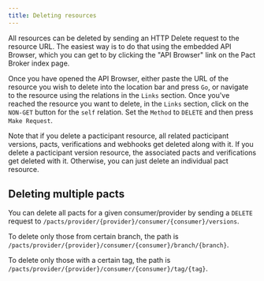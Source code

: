 ```yaml
---
title: Deleting resources
---
```


All resources can be deleted by sending an HTTP Delete request to the resource URL. The easiest way is to do that using the embedded API Browser, which you can get to by clicking the "API Browser" link on the Pact Broker index page.

Once you have opened the API Browser, either paste the URL of the resource you wish to delete into the location bar and press `Go`, or navigate to the resource using the relations in the `Links` section. Once you've reached the resource you want to delete, in the `Links` section, click on the `NON-GET` button for the `self` relation. Set the `Method` to `DELETE` and then press `Make Request`.

Note that if you delete a pacticipant resource, all related pacticipant versions, pacts, verifications and webhooks get deleted along with it. If you delete a pacticipant version resource, the associated pacts and verifications get deleted with it. Otherwise, you can just delete an individual pact resource.

## Deleting multiple pacts

You can delete all pacts for a given consumer/provider by sending a `DELETE` request to `/pacts/provider/{provider}/consumer/{consumer}/versions`. 

To delete only those from certain branch, the path is `/pacts/provider/{provider}/consumer/{consumer}/branch/{branch}`.

To delete only those with a certain tag, the path is `/pacts/provider/{provider}/consumer/{consumer}/tag/{tag}`.

